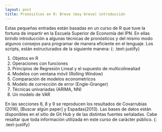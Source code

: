 ```yaml
---
layout: post
title: Pronósitcos en R: Breve (muy breve) introducción
---
```

Estas pequeñas entradas están basadas en un curso de R que tuve la fortuna de impartir en la Escuela Superior de Economía del IPN. En ellas brindo introducción a algunas técnicas de pronósticos y del mismo modo algunos consejos para programar de manera eficiente en el lenguaje. Los scripts, están estructurados de la siguiente manera:
{: .text-justify}
1. Objetos en R 
2. Operaciones con funciones 
3. Principios de Regresión Lineal y el supuesto de multicolinealiad
4. Modelos con ventana móvil (Rolling Window) 
5. Comparación de modelos econometricos 
6. Modelo de corrección de error (Engle-Granger) 
7. Técnicas univariadas (ARIMA, NN)
8. Un modelo de VAR


En las secciones 6, 8 y 9 se reproducen los resultados de Covarrubias (2016), [Buscar algún paper] y Espadas(2013). Las bases de datos están disponibles en el sitio de Git Hub y de las distintas fuentes señaladas. Cabe resaltar que toda información utilizada en este curso de carácter público. 
{: .text-justify}

